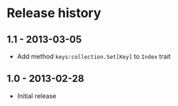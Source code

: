 Release history
===============

1.1 - 2013-03-05
----------------

- Add method `keys:collection.Set[Key]` to `Index` trait

1.0 - 2013-02-28
----------------

- Initial release

